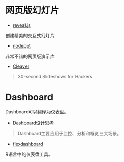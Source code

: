 # 网页版幻灯片
- [reveal.js](https://github.com/hakimel/reveal.js)

创建精美的交互式幻灯片

- [nodeppt](https://github.com/ksky521/nodeppt)

非常不错的网页版演示库

- [Cleaver](https://github.com/jdan/cleaver)

> 30-second Slideshows for Hackers

# Dashboard
Dashboard可以翻译为仪表盘。

- [Dashboard设计思考](https://isux.tencent.com/articles/94.html)

> Dashboard主要应用于监控、分析和概览三大场景。

- [flexdashboard](http://rmarkdown.rstudio.com/flexdashboard/index.html)

R语言中的仪表盘工具。
